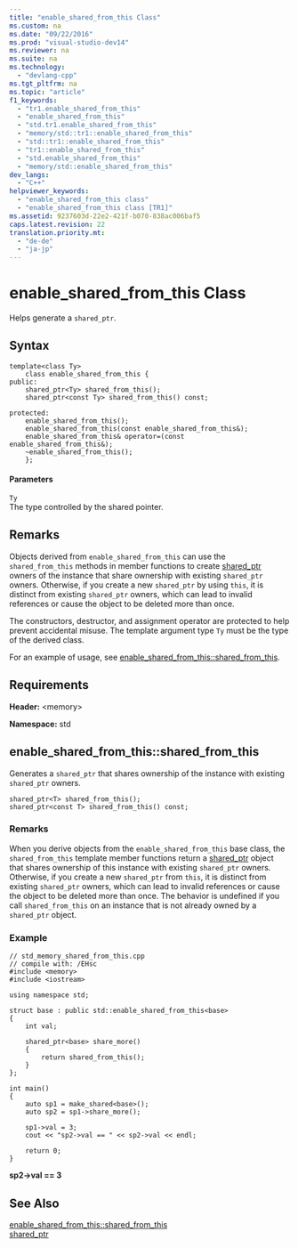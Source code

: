 ```yaml
---
title: "enable_shared_from_this Class"
ms.custom: na
ms.date: "09/22/2016"
ms.prod: "visual-studio-dev14"
ms.reviewer: na
ms.suite: na
ms.technology: 
  - "devlang-cpp"
ms.tgt_pltfrm: na
ms.topic: "article"
f1_keywords: 
  - "tr1.enable_shared_from_this"
  - "enable_shared_from_this"
  - "std.tr1.enable_shared_from_this"
  - "memory/std::tr1::enable_shared_from_this"
  - "std::tr1::enable_shared_from_this"
  - "tr1::enable_shared_from_this"
  - "std.enable_shared_from_this"
  - "memory/std::enable_shared_from_this"
dev_langs: 
  - "C++"
helpviewer_keywords: 
  - "enable_shared_from_this class"
  - "enable_shared_from_this class [TR1]"
ms.assetid: 9237603d-22e2-421f-b070-838ac006baf5
caps.latest.revision: 22
translation.priority.mt: 
  - "de-de"
  - "ja-jp"
---
```

# enable_shared_from_this Class
Helps generate a `shared_ptr`.  
  
## Syntax  
  
```  
template<class Ty>  
    class enable_shared_from_this {  
public:  
    shared_ptr<Ty> shared_from_this();  
    shared_ptr<const Ty> shared_from_this() const;  
  
protected:  
    enable_shared_from_this();  
    enable_shared_from_this(const enable_shared_from_this&);  
    enable_shared_from_this& operator=(const enable_shared_from_this&);  
    ~enable_shared_from_this();  
    };  
```  
  
#### Parameters  
 `Ty`  
 The type controlled by the shared pointer.  
  
## Remarks  
 Objects derived from `enable_shared_from_this` can use the `shared_from_this` methods in member functions to create [shared_ptr](../vs140/shared_ptr-class.md) owners of the instance that share ownership with existing `shared_ptr` owners. Otherwise, if you create a new `shared_ptr` by using `this`, it is distinct from existing `shared_ptr` owners, which can lead to invalid references or cause the object to be deleted more than once.  
  
 The constructors, destructor, and assignment operator are protected to help prevent accidental misuse. The template argument type `Ty` must be the type of the derived class.  
  
 For an example of usage, see [enable_shared_from_this::shared_from_this](#enable_shared_from_this__shared_from_this).  
  
## Requirements  
 **Header:** \<memory>  
  
 **Namespace:** std  
  
##  <a name="enable_shared_from_this__shared_from_this"></a>  enable_shared_from_this::shared_from_this  
 Generates a `shared_ptr` that shares ownership of the instance with existing `shared_ptr` owners.  
  
```  
shared_ptr<T> shared_from_this();  
shared_ptr<const T> shared_from_this() const;  
```  
  
### Remarks  
 When you derive objects from the `enable_shared_from_this` base class, the `shared_from_this` template member functions return a [shared_ptr](../vs140/shared_ptr-class.md) object that shares ownership of this instance with existing `shared_ptr` owners. Otherwise, if you create a new `shared_ptr` from `this`, it is distinct from existing `shared_ptr` owners, which can lead to invalid references or cause the object to be deleted more than once. The  behavior is undefined if you call `shared_from_this` on an instance that is not already owned by a `shared_ptr` object.  
  
### Example  
  
```  
// std_memory_shared_from_this.cpp   
// compile with: /EHsc   
#include <memory>  
#include <iostream>  
  
using namespace std;  
  
struct base : public std::enable_shared_from_this<base>  
{  
    int val;  
  
    shared_ptr<base> share_more()  
    {  
        return shared_from_this();  
    }  
};  
  
int main()  
{  
    auto sp1 = make_shared<base>();  
    auto sp2 = sp1->share_more();  
  
    sp1->val = 3;  
    cout << "sp2->val == " << sp2->val << endl;  
  
    return 0;  
}   
```  
  
  **sp2->val == 3**    
## See Also  
 [enable_shared_from_this::shared_from_this](#enable_shared_from_this__shared_from_this)   
 [shared_ptr](../vs140/shared_ptr-class.md)